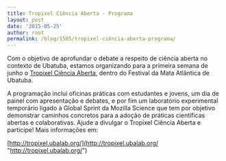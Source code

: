 ```yaml
---
title: Tropixel Ciência Aberta - Programa
layout: post
date: '2015-05-25'
author: root
permalink: /blog/1505/tropixel-ciência-aberta-programa/
---
```


Com o objetivo de aprofundar o debate a respeito de ciência aberta no contexto de Ubatuba, estamos organizando para a primeira semana de junho o [Tropixel Ciência Aberta](http://tropixel.ubalab.org/ "http://tropixel.ubalab.org/"), dentro do Festival da Mata Atlântica de Ubatuba.

A programação inclui oficinas práticas com estudantes e jovens, um dia de painel com apresentação e debates, e por fim um laboratório experimental temporário ligado à Global Sprint da Mozilla Science que tem por objetivo demonstrar caminhos concretos para a adoção de práticas científicas abertas e colaborativas. Ajude a divulgar o Tropixel Ciência Aberta e participe! Mais informações em:

[http://tropixel.ubalab.org/](http://tropixel.ubalab.org/ "http://tropixel.ubalab.org/")